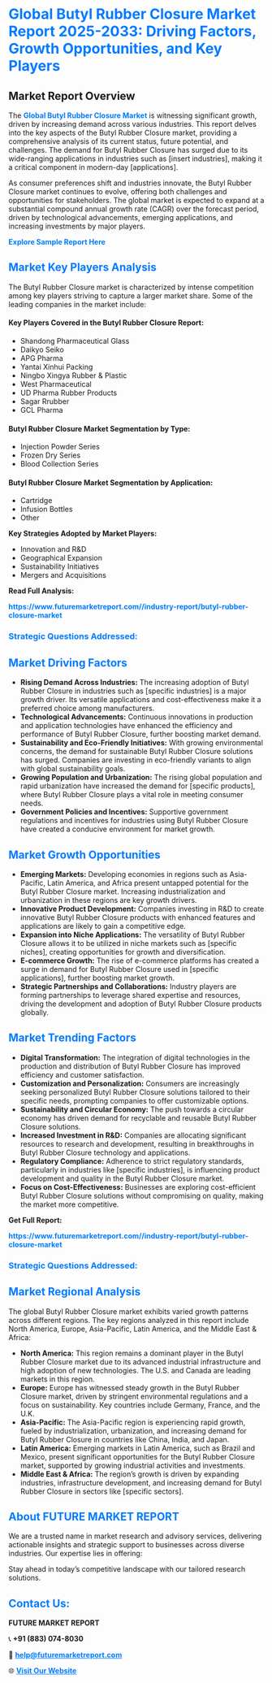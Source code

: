 <h1 style="color: #007BFF;">Global Butyl Rubber Closure Market Report 2025-2033: Driving Factors, Growth Opportunities, and Key Players</h1>

<section id="overview">
<h2>Market Report Overview</h2>
<p>The <a href="https://www.futuremarketreport.com//industry-report/butyl-rubber-closure-market" style="color: #007BFF; text-decoration: none;"><strong>Global Butyl Rubber Closure Market</strong></a> is witnessing significant growth, driven by increasing demand across various industries. This report delves into the key aspects of the Butyl Rubber Closure market, providing a comprehensive analysis of its current status, future potential, and challenges. The demand for Butyl Rubber Closure has surged due to its wide-ranging applications in industries such as [insert industries], making it a critical component in modern-day [applications].</p>
<p>As consumer preferences shift and industries innovate, the Butyl Rubber Closure market continues to evolve, offering both challenges and opportunities for stakeholders. The global market is expected to expand at a substantial compound annual growth rate (CAGR) over the forecast period, driven by technological advancements, emerging applications, and increasing investments by major players.</p>
</section>

<section id="overview">
<p><a href="https://www.futuremarketreport.com//request-sample/reportId=46304" style="color: #007BFF; text-decoration: none;"><strong>Explore Sample Report Here</strong></a></p>
</section>

<section id="key-players">
<h2 style="color: #007BFF;">Market Key Players Analysis</h2>
<p>The Butyl Rubber Closure market is characterized by intense competition among key players striving to capture a larger market share. Some of the leading companies in the market include:</p>
<h4>Key Players Covered in the Butyl Rubber Closure Report:</h4>
<ul><li>Shandong Pharmaceutical Glass</li><li>Daikyo Seiko</li><li>APG Pharma</li><li>Yantai Xinhui Packing</li><li>Ningbo Xingya Rubber &amp; Plastic</li><li>West Pharmaceutical</li><li>UD Pharma Rubber Products</li><li>Sagar Rrubber</li><li>GCL Pharma</li></ul>
<h4>Butyl Rubber Closure Market Segmentation by Type:</h4>
<ul><li>Injection Powder Series</li><li>Frozen Dry Series</li><li>Blood Collection Series</li></ul>

<h4>Butyl Rubber Closure Market Segmentation by Application:</h4>
<ul><li>Cartridge</li><li>Infusion Bottles</li><li>Other</li></ul>
<p><strong>Key Strategies Adopted by Market Players:</strong></p>
<ul>
<li>Innovation and R&D</li>
<li>Geographical Expansion</li>
<li>Sustainability Initiatives</li>
<li>Mergers and Acquisitions</li>
</ul>
</section>

<section>
<p><strong>Read Full Analysis: </strong></p><a href="https://www.futuremarketreport.com//industry-report/butyl-rubber-closure-market" style="color: #007BFF; text-decoration: none;"><strong>https://www.futuremarketreport.com//industry-report/butyl-rubber-closure-market</strong></a>
<h3 style="color: #007BFF;">Strategic Questions Addressed:</h3>
</section>

<section id="driving-factors">
<h2 style="color: #007BFF;">Market Driving Factors</h2>
<ul>
<li><strong>Rising Demand Across Industries:</strong> The increasing adoption of Butyl Rubber Closure in industries such as [specific industries] is a major growth driver. Its versatile applications and cost-effectiveness make it a preferred choice among manufacturers.</li>
<li><strong>Technological Advancements:</strong> Continuous innovations in production and application technologies have enhanced the efficiency and performance of Butyl Rubber Closure, further boosting market demand.</li>
<li><strong>Sustainability and Eco-Friendly Initiatives:</strong> With growing environmental concerns, the demand for sustainable Butyl Rubber Closure solutions has surged. Companies are investing in eco-friendly variants to align with global sustainability goals.</li>
<li><strong>Growing Population and Urbanization:</strong> The rising global population and rapid urbanization have increased the demand for [specific products], where Butyl Rubber Closure plays a vital role in meeting consumer needs.</li>
<li><strong>Government Policies and Incentives:</strong> Supportive government regulations and incentives for industries using Butyl Rubber Closure have created a conducive environment for market growth.</li>
</ul>
</section>

<section id="growth-opportunities">
<h2 style="color: #007BFF;">Market Growth Opportunities</h2>
<ul>
<li><strong>Emerging Markets:</strong> Developing economies in regions such as Asia-Pacific, Latin America, and Africa present untapped potential for the Butyl Rubber Closure market. Increasing industrialization and urbanization in these regions are key growth drivers.</li>
<li><strong>Innovative Product Development:</strong> Companies investing in R&D to create innovative Butyl Rubber Closure products with enhanced features and applications are likely to gain a competitive edge.</li>
<li><strong>Expansion into Niche Applications:</strong> The versatility of Butyl Rubber Closure allows it to be utilized in niche markets such as [specific niches], creating opportunities for growth and diversification.</li>
<li><strong>E-commerce Growth:</strong> The rise of e-commerce platforms has created a surge in demand for Butyl Rubber Closure used in [specific applications], further boosting market growth.</li>
<li><strong>Strategic Partnerships and Collaborations:</strong> Industry players are forming partnerships to leverage shared expertise and resources, driving the development and adoption of Butyl Rubber Closure products globally.</li>
</ul>
</section>

<section id="trending-factors">
<h2 style="color: #007BFF;">Market Trending Factors</h2>
<ul>
<li><strong>Digital Transformation:</strong> The integration of digital technologies in the production and distribution of Butyl Rubber Closure has improved efficiency and customer satisfaction.</li>
<li><strong>Customization and Personalization:</strong> Consumers are increasingly seeking personalized Butyl Rubber Closure solutions tailored to their specific needs, prompting companies to offer customizable options.</li>
<li><strong>Sustainability and Circular Economy:</strong> The push towards a circular economy has driven demand for recyclable and reusable Butyl Rubber Closure solutions.</li>
<li><strong>Increased Investment in R&D:</strong> Companies are allocating significant resources to research and development, resulting in breakthroughs in Butyl Rubber Closure technology and applications.</li>
<li><strong>Regulatory Compliance:</strong> Adherence to strict regulatory standards, particularly in industries like [specific industries], is influencing product development and quality in the Butyl Rubber Closure market.</li>
<li><strong>Focus on Cost-Effectiveness:</strong> Businesses are exploring cost-efficient Butyl Rubber Closure solutions without compromising on quality, making the market more competitive.</li>
</ul>
</section>

<section>
<p><strong>Get Full Report: </strong></p><a href="https://www.futuremarketreport.com//industry-report/butyl-rubber-closure-market" style="color: #007BFF; text-decoration: none;"><strong>https://www.futuremarketreport.com//industry-report/butyl-rubber-closure-market</strong></a>
<h3 style="color: #007BFF;">Strategic Questions Addressed:</h3>
</section>


<section id="regional-analysis">
<h2 style="color: #007BFF;">Market Regional Analysis</h2>
<p>The global Butyl Rubber Closure market exhibits varied growth patterns across different regions. The key regions analyzed in this report include North America, Europe, Asia-Pacific, Latin America, and the Middle East & Africa:</p>
<ul>
<li><strong>North America:</strong> This region remains a dominant player in the Butyl Rubber Closure market due to its advanced industrial infrastructure and high adoption of new technologies. The U.S. and Canada are leading markets in this region.</li>
<li><strong>Europe:</strong> Europe has witnessed steady growth in the Butyl Rubber Closure market, driven by stringent environmental regulations and a focus on sustainability. Key countries include Germany, France, and the U.K.</li>
<li><strong>Asia-Pacific:</strong> The Asia-Pacific region is experiencing rapid growth, fueled by industrialization, urbanization, and increasing demand for Butyl Rubber Closure in countries like China, India, and Japan.</li>
<li><strong>Latin America:</strong> Emerging markets in Latin America, such as Brazil and Mexico, present significant opportunities for the Butyl Rubber Closure market, supported by growing industrial activities and investments.</li>
<li><strong>Middle East & Africa:</strong> The region’s growth is driven by expanding industries, infrastructure development, and increasing demand for Butyl Rubber Closure in sectors like [specific sectors].</li>
</ul>
</section>

<footer>
<h2 style="color: #007BFF;">About FUTURE MARKET REPORT</h2>
<p>We are a trusted name in market research and advisory services, delivering actionable insights and strategic support to businesses across diverse industries. Our expertise lies in offering:</p>

<p>Stay ahead in today’s competitive landscape with our tailored research solutions.</p>

<h2 style="color: #007BFF;">Contact Us:</h2>
<p><strong>FUTURE MARKET REPORT</strong></p>
<p>📞 <strong>+91 (883) 074-8030</strong></p>
<p>📧 <strong><a href="mailto:help@futuremarketreport.com" style="color: #007BFF;">help@futuremarketreport.com</a></strong></p>
<p>🌐 <strong><a href="https://www.futuremarketreport.com/" style="color: #007BFF;">Visit Our Website</a></strong></p>
</footer>